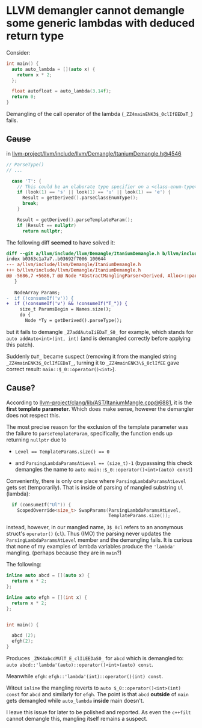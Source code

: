 # LLVM demangler cannot demangle some generic lambdas with deduced return type

Consider:

```c++
int main() {
  auto auto_lambda = [](auto x) {
    return x * 2;
  };

  float autofloat = auto_lambda(3.14f);
  return 0;
}
```

Demangling of the call operator of the lambda (`_ZZ4mainENK3$_0clIfEEDaT_`) fails.

## ~~Cause~~

in [llvm-project/llvm/include/llvm/Demangle/ItaniumDemangle.h@4546](../sandbox/00-clang-ast/llvm-project/llvm/include/llvm/Demangle/ItaniumDemangle.h)

```c++
// ParseType()
// ...

  case 'T': {
    // This could be an elaborate type specifier on a <class-enum-type>.
    if (look(1) == 's' || look(1) == 'u' || look(1) == 'e') {
      Result = getDerived().parseClassEnumType();
      break;
    }

    Result = getDerived().parseTemplateParam();
    if (Result == nullptr)
      return nullptr;
```

The following diff **seemed** to have solved it:

```diff
diff --git a/llvm/include/llvm/Demangle/ItaniumDemangle.h b/llvm/include/llvm/Demangle/ItaniumDemangle.h
index b0363c1a7a7..b03692f7006 100644
--- a/llvm/include/llvm/Demangle/ItaniumDemangle.h
+++ b/llvm/include/llvm/Demangle/ItaniumDemangle.h
@@ -5686,7 +5686,7 @@ Node *AbstractManglingParser<Derived, Alloc>::parseEncoding(bool ParseParams) {
   }
 
   NodeArray Params;
-  if (!consumeIf('v')) {
+  if (!consumeIf('v') && !consumeIf("T_")) {
     size_t ParamsBegin = Names.size();
     do {
       Node *Ty = getDerived().parseType();
```

but it fails to demangle `_Z7addAutoIiEDaT_S0_` for example, which stands for
`auto addAuto<int>(int, int)` (and is demangled correctly before applying this patch).

Suddenly `DaT_` became suspect (removing it from the mangled string `_ZZ4mainENK3$_0clIfEEDaT_`, turning it to `_ZZ4mainENK3\$_0clIfEE` gave correct result: `main::$_0::operator()<int>`).

## Cause?

According to [llvm-project/clang/lib/AST/ItaniumMangle.cpp@6881](../sandbox/00-clang-ast/llvm-project/clang/lib/AST/ItaniumMangle.cpp), it is the **first template parameter**.
Which does make sense, however the demangler does not respect this.

The most precise reason for the exclusion of the template parameter was the failure to 
`parseTemplateParam`, specifically, the function ends up returning `nullptr` due to 

* `Level == TemplateParams.size() == 0`

* and `ParsingLambdaParamsAtLevel == (size_t)-1` (bypasssing this check demangles the name to `auto main::$_0::operator()<int>(auto) const`)

Conveniently, there is only one place where `ParsingLambdaParamsAtLevel` gets set (temporarily).
That is inside of parsing of mangled substring `Ul` (lambda):

```c++
  if (consumeIf("Ul")) {
    ScopedOverride<size_t> SwapParams(ParsingLambdaParamsAtLevel,
                                      TemplateParams.size());
```

instead, however, in our mangled name, `3$_0cl` refers to an anonymous struct's `operator()` (`cl`).
Thus (IMO) the parsing never updates the `ParsingLambdaParamsAtLevel` member and the demangling fails. It is curious that none of my examples of lambda variables produce the `'lambda'` mangling.
(perhaps because they are in `main`?)

The following:


```c++
inline auto abcd = [](auto x) {
  return x * 2;
};

inline auto efgh = [](int x) {
  return x * 2;
};


int main() {

  abcd (2);
  efgh(2);
}
```
Produces `_ZNK4abcdMUlT_E_clIiEEDaS0_` for `abcd` which is demangled to:
`auto abcd::'lambda'(auto)::operator()<int>(auto) const`.

Meanwhile `efgh`: `efgh::'lambda'(int)::operator()(int) const`.

Witout `inline` the mangling reverts to `auto $_0::operator()<int>(int) const` for `abcd`
and similarly for `efgh`. The point is that `abcd` **outside** of `main` gets demangled while `auto_lambda` **inside** main doesn't.

I leave this issue for later to be polished and reported. As even the `c++filt` cannot demangle this, mangling itself remains a suspect.
